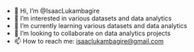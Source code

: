 - 👋 Hi, I’m @IsaacLukambagire
- 👀 I’m interested in various datasets and data analytics
- 🌱 I’m currently learning various datasets and data analytics
- 💞️ I’m looking to collaborate on data analytics projects
- 📫 How to reach me: isaaclukambagire@gmail.com

<!---
IsaacLukambagire/IsaacLukambagire is a ✨ special ✨ repository because its `README.md` (this file) appears on your GitHub profile.
You can click the Preview link to take a look at your changes.
--->
